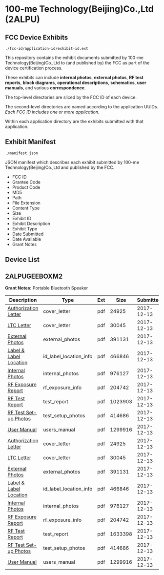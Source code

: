 # 100-me Technology(Beijing)Co.,Ltd (2ALPU)
## FCC Device Exhibits

```
./fcc-id/application-id/exhibit-id.ext
```

This repository contains the exhibit documents submitted by 100-me Technology(Beijing)Co.,Ltd to (and published by) the FCC as part of the device certification process.

These exhibits can include **internal photos**, **external photos**, **RF test reports**, **block diagrams**, **operational descriptions**, **schematics**, **user manuals**, and various **correspondence**.

The top-level directories are sliced by the FCC ID of each device.

The second-level directories are named according to the application UUIDs. *Each FCC ID includes one or more application.*

Within each application directory are the exhibits submitted with that application. 

## Exhibit Manifest

```
./manifest.json
```

JSON manifest which describes each exhibit submitted by 100-me Technology(Beijing)Co.,Ltd and published by the FCC.

- FCC ID
- Grantee Code
- Product Code
- MD5
- Path
- File Extension
- Content Type
- Size
- Exhibit ID
- Exhibit Description
- Exhibit Type
- Date Submitted
- Date Available
- Grant Notes

## Device List
## 2ALPUGEEBOXM2
**Grant Notes:** Portable Bluetooth Speaker

| Description | Type | Ext | Size | Submitted | Available |
| ----------- | ---- | --- | ---- | --------- | --------- |
| [Authorization Letter](2ALPUGEEBOXM2/b0241e24aa3fcffc90431a34b922218b/3676828.pdf) | cover_letter | pdf | 24925 | 2017-12-13 | 2017-12-14 |
| [LTC Letter](2ALPUGEEBOXM2/b0241e24aa3fcffc90431a34b922218b/3676829.pdf) | cover_letter | pdf | 30045 | 2017-12-13 | 2017-12-14 |
| [External Photos](2ALPUGEEBOXM2/b0241e24aa3fcffc90431a34b922218b/3676830.pdf) | external_photos | pdf | 391131 | 2017-12-13 | 2017-12-14 |
| [Label & Label Location](2ALPUGEEBOXM2/b0241e24aa3fcffc90431a34b922218b/3676831.pdf) | id_label_location_info | pdf | 466846 | 2017-12-13 | 2017-12-14 |
| [Internal Photos](2ALPUGEEBOXM2/b0241e24aa3fcffc90431a34b922218b/3676832.pdf) | internal_photos | pdf | 976127 | 2017-12-13 | 2017-12-14 |
| [RF Exposure Report](2ALPUGEEBOXM2/b0241e24aa3fcffc90431a34b922218b/3676834.pdf) | rf_exposure_info | pdf | 204742 | 2017-12-13 | 2017-12-14 |
| [RF Test Report](2ALPUGEEBOXM2/b0241e24aa3fcffc90431a34b922218b/3676880.pdf) | test_report | pdf | 1023903 | 2017-12-13 | 2017-12-14 |
| [RF Test Set-up Photos](2ALPUGEEBOXM2/b0241e24aa3fcffc90431a34b922218b/3676837.pdf) | test_setup_photos | pdf | 414686 | 2017-12-13 | 2017-12-14 |
| [User Manual](2ALPUGEEBOXM2/b0241e24aa3fcffc90431a34b922218b/3676838.pdf) | users_manual | pdf | 1299916 | 2017-12-13 | 2017-12-14 |
| [Authorization Letter](2ALPUGEEBOXM2/c108f02339188f2b36e02b9ecb8cb641/3676828.pdf) | cover_letter | pdf | 24925 | 2017-12-13 | 2017-12-14 |
| [LTC Letter](2ALPUGEEBOXM2/c108f02339188f2b36e02b9ecb8cb641/3676829.pdf) | cover_letter | pdf | 30045 | 2017-12-13 | 2017-12-14 |
| [External Photos](2ALPUGEEBOXM2/c108f02339188f2b36e02b9ecb8cb641/3676830.pdf) | external_photos | pdf | 391131 | 2017-12-13 | 2017-12-14 |
| [Label & Label Location](2ALPUGEEBOXM2/c108f02339188f2b36e02b9ecb8cb641/3676831.pdf) | id_label_location_info | pdf | 466846 | 2017-12-13 | 2017-12-14 |
| [Internal Photos](2ALPUGEEBOXM2/c108f02339188f2b36e02b9ecb8cb641/3676832.pdf) | internal_photos | pdf | 976127 | 2017-12-13 | 2017-12-14 |
| [RF Exposure Report](2ALPUGEEBOXM2/c108f02339188f2b36e02b9ecb8cb641/3676834.pdf) | rf_exposure_info | pdf | 204742 | 2017-12-13 | 2017-12-14 |
| [RF Test Report](2ALPUGEEBOXM2/c108f02339188f2b36e02b9ecb8cb641/3676836.pdf) | test_report | pdf | 1633398 | 2017-12-13 | 2017-12-14 |
| [RF Test Set-up Photos](2ALPUGEEBOXM2/c108f02339188f2b36e02b9ecb8cb641/3676837.pdf) | test_setup_photos | pdf | 414686 | 2017-12-13 | 2017-12-14 |
| [User Manual](2ALPUGEEBOXM2/c108f02339188f2b36e02b9ecb8cb641/3676838.pdf) | users_manual | pdf | 1299916 | 2017-12-13 | 2017-12-14 |
